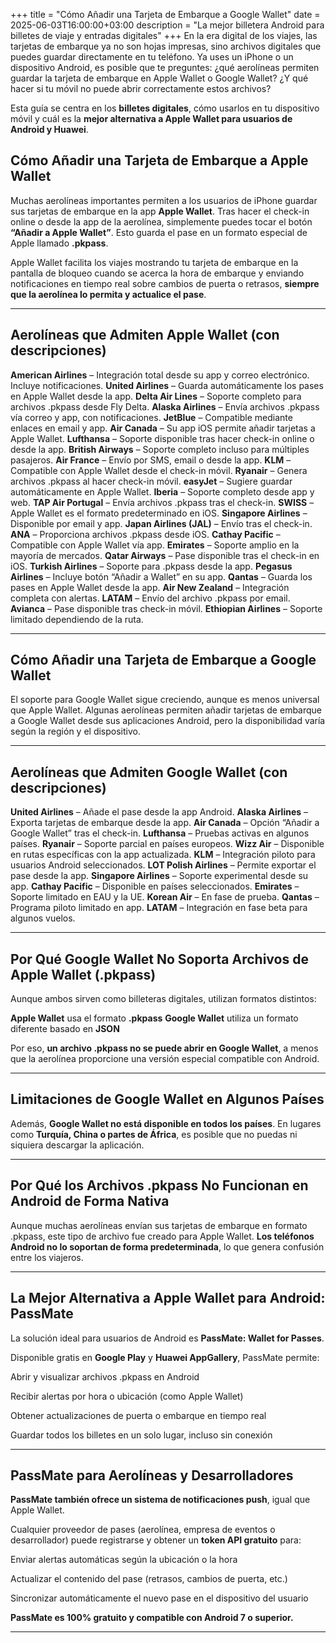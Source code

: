 +++
title = "Cómo Añadir una Tarjeta de Embarque a Google Wallet"
date = 2025-06-03T16:00:00+03:00
description = "La mejor billetera Android para billetes de viaje y entradas digitales"
+++
En la era digital de los viajes, las tarjetas de embarque ya no son hojas impresas, sino archivos digitales que puedes guardar directamente en tu teléfono. Ya uses un iPhone o un dispositivo Android, es posible que te preguntes: ¿qué aerolíneas permiten guardar la tarjeta de embarque en Apple Wallet o Google Wallet? ¿Y qué hacer si tu móvil no puede abrir correctamente estos archivos?

Esta guía se centra en los **billetes digitales**, cómo usarlos en tu dispositivo móvil y cuál es la **mejor alternativa a Apple Wallet para usuarios de Android y Huawei**.

## Cómo Añadir una Tarjeta de Embarque a Apple Wallet

Muchas aerolíneas importantes permiten a los usuarios de iPhone guardar sus tarjetas de embarque en la app **Apple Wallet**. Tras hacer el check-in online o desde la app de la aerolínea, simplemente puedes tocar el botón **“Añadir a Apple Wallet”**. Esto guarda el pase en un formato especial de Apple llamado **.pkpass**.

Apple Wallet facilita los viajes mostrando tu tarjeta de embarque en la pantalla de bloqueo cuando se acerca la hora de embarque y enviando notificaciones en tiempo real sobre cambios de puerta o retrasos, **siempre que la aerolínea lo permita y actualice el pase**.

----------

## Aerolíneas que Admiten Apple Wallet (con descripciones)

**American Airlines** – Integración total desde su app y correo electrónico. Incluye notificaciones.
**United Airlines** – Guarda automáticamente los pases en Apple Wallet desde la app.
**Delta Air Lines** – Soporte completo para archivos .pkpass desde Fly Delta.
**Alaska Airlines** – Envía archivos .pkpass vía correo y app, con notificaciones.
**JetBlue** – Compatible mediante enlaces en email y app.
**Air Canada** – Su app iOS permite añadir tarjetas a Apple Wallet.
**Lufthansa** – Soporte disponible tras hacer check-in online o desde la app.
**British Airways** – Soporte completo incluso para múltiples pasajeros.
**Air France** – Envío por SMS, email o desde la app.
**KLM** – Compatible con Apple Wallet desde el check-in móvil.
**Ryanair** – Genera archivos .pkpass al hacer check-in móvil.
**easyJet** – Sugiere guardar automáticamente en Apple Wallet.
**Iberia** – Soporte completo desde app y web.
**TAP Air Portugal** – Envía archivos .pkpass tras el check-in.
**SWISS** – Apple Wallet es el formato predeterminado en iOS.
**Singapore Airlines** – Disponible por email y app.
**Japan Airlines (JAL)** – Envío tras el check-in.
**ANA** – Proporciona archivos .pkpass desde iOS.
**Cathay Pacific** – Compatible con Apple Wallet vía app.
**Emirates** – Soporte amplio en la mayoría de mercados.
**Qatar Airways** – Pase disponible tras el check-in en iOS.
**Turkish Airlines** – Soporte para .pkpass desde la app.
**Pegasus Airlines** – Incluye botón “Añadir a Wallet” en su app.
**Qantas** – Guarda los pases en Apple Wallet desde la app.
**Air New Zealand** – Integración completa con alertas.
**LATAM** – Envío del archivo .pkpass por email.
**Avianca** – Pase disponible tras check-in móvil.
**Ethiopian Airlines** – Soporte limitado dependiendo de la ruta.
    

----------

## Cómo Añadir una Tarjeta de Embarque a Google Wallet

El soporte para Google Wallet sigue creciendo, aunque es menos universal que Apple Wallet. Algunas aerolíneas permiten añadir tarjetas de embarque a Google Wallet desde sus aplicaciones Android, pero la disponibilidad varía según la región y el dispositivo.

----------

## Aerolíneas que Admiten Google Wallet (con descripciones)

 **United Airlines** – Añade el pase desde la app Android.
 **Alaska Airlines** – Exporta tarjetas de embarque desde la app.
 **Air Canada** – Opción “Añadir a Google Wallet” tras el check-in.
 **Lufthansa** – Pruebas activas en algunos países.
 **Ryanair** – Soporte parcial en países europeos.
 **Wizz Air** – Disponible en rutas específicas con la app actualizada.
 **KLM** – Integración piloto para usuarios Android seleccionados.
**LOT Polish Airlines** – Permite exportar el pase desde la app.
**Singapore Airlines** – Soporte experimental desde su app.
**Cathay Pacific** – Disponible en países seleccionados.
**Emirates** – Soporte limitado en EAU y la UE.
**Korean Air** – En fase de prueba.
**Qantas** – Programa piloto limitado en app.
**LATAM** – Integración en fase beta para algunos vuelos.
    

----------

##  Por Qué Google Wallet No Soporta Archivos de Apple Wallet (.pkpass)

Aunque ambos sirven como billeteras digitales, utilizan formatos distintos:

**Apple Wallet** usa el formato **.pkpass**
**Google Wallet** utiliza un formato diferente basado en **JSON**
    

Por eso, **un archivo .pkpass no se puede abrir en Google Wallet**, a menos que la aerolínea proporcione una versión especial compatible con Android.

----------

## Limitaciones de Google Wallet en Algunos Países

Además, **Google Wallet no está disponible en todos los países**. En lugares como **Turquía, China o partes de África**, es posible que no puedas ni siquiera descargar la aplicación.

----------

## Por Qué los Archivos .pkpass No Funcionan en Android de Forma Nativa

Aunque muchas aerolíneas envían sus tarjetas de embarque en formato .pkpass, este tipo de archivo fue creado para Apple Wallet. **Los teléfonos Android no lo soportan de forma predeterminada**, lo que genera confusión entre los viajeros.

----------

## La Mejor Alternativa a Apple Wallet para Android: PassMate

La solución ideal para usuarios de Android es **PassMate: Wallet for Passes**.

Disponible gratis en **Google Play** y **Huawei AppGallery**, PassMate permite:

Abrir y visualizar archivos .pkpass en Android
    
Recibir alertas por hora o ubicación (como Apple Wallet)
    
Obtener actualizaciones de puerta o embarque en tiempo real
    
Guardar todos los billetes en un solo lugar, incluso sin conexión
    

----------

## PassMate para Aerolíneas y Desarrolladores

**PassMate también ofrece un sistema de notificaciones push**, igual que Apple Wallet.

Cualquier proveedor de pases (aerolínea, empresa de eventos o desarrollador) puede registrarse y obtener un **token API gratuito** para:

Enviar alertas automáticas según la ubicación o la hora
    
Actualizar el contenido del pase (retrasos, cambios de puerta, etc.)
    
Sincronizar automáticamente el nuevo pase en el dispositivo del usuario
    

**PassMate es 100% gratuito y compatible con Android 7 o superior.**

----------